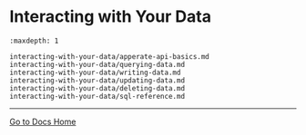 # Interacting with Your Data

```{toctree}
:maxdepth: 1

interacting-with-your-data/apperate-api-basics.md
interacting-with-your-data/querying-data.md
interacting-with-your-data/writing-data.md
interacting-with-your-data/updating-data.md
interacting-with-your-data/deleting-data.md
interacting-with-your-data/sql-reference.md
```

---
[Go to Docs Home](https://github.com/iexcloud/docs/blob/main/README.md)
